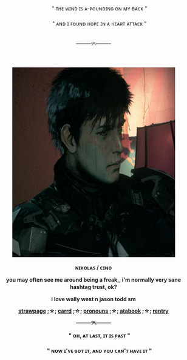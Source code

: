 <div align='center'> 
  <b> 　　 </b>
" ᴛʜᴇ ᴡɪɴᴅ ɪꜱ ᴀ-ᴘᴏᴜɴᴅɪɴɢ ᴏɴ ᴍʏ ʙᴀᴄᴋ "
   <br>　　<br>


<div align='center'> 
  <b> 　　 </b>
" ᴀɴᴅ ɪ ꜰᴏᴜɴᴅ ʜᴏᴘᴇ ɪɴ ᴀ ʜᴇᴀʀᴛ ᴀᴛᴛᴀᴄᴋ "
<div align='center'> 
  <b> 　　 </b>

────୨ৎ────
<div align='center'> 
  <b> 　　 </b>
   <br>　　<br>

<img width="429" height="500" alt="Arkham Knight Jason" src="Jason Todd _ Arkham Knight.jpg" />
  <b> 　　 </b>

<b> ɴɪᴋᴏʟᴀꜱ / ᴄɪɴᴏ <br>

you may often see me around being a freak,, i'm normally very sane hashtag trust, ok?
  <b> 　　 </b>

i love wally west n jason todd sm

<a href="https://wallys3.straw.page">strawpage</a> ;☆; <a href="https://astrophlles.carrd.co">carrd</a> ;☆; <a href="https://pronouns.cc/@astrophlled">pronouns</a> ;☆; <a href="https://astrowestt.atabook.org">atabook<a/> ;☆; <a href="https://rentry.co/astrophlle">rentry<a/>

────୨ৎ────
<div align='center'> 
  <b> 　　 </b>
" ᴏʜ, ᴀᴛ ʟᴀꜱᴛ, ɪᴛ ɪꜱ ᴘᴀꜱᴛ "
   <br>　　<br>

<div align='center'> 
  <b> 　　 </b>
" ɴᴏᴡ ɪ'ᴠᴇ ɢᴏᴛ ɪᴛ, ᴀɴᴅ ʏᴏᴜ ᴄᴀɴ'ᴛ ʜᴀᴠᴇ ɪᴛ "
